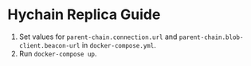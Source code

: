 # Hychain Replica Guide

1. Set values for `parent-chain.connection.url` and `parent-chain.blob-client.beacon-url` in `docker-compose.yml`.
2. Run `docker-compose up`.